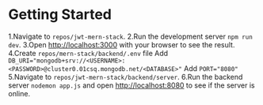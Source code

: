# Getting Started

1.Navigate to `repos/jwt-mern-stack`.
2.Run the development server `npm run dev`.
3.Open [http://localhost:3000](http://localhost:3000) with your browser to see the result.
4.Create `repos/mern-stack/backend/.env` file
  Add `DB_URI="mongodb+srv://<USERNAME>:<PASSWORD>@cluster0.01csq.mongodb.net/<DATABASE>"`
  Add `PORT="8080"`
5.Navigate to `repos/jwt-mern-stack/backend/server`.
6.Run the backend server `nodemon app.js` and open [http://localhost:8080](http://localhost:8080) to see if the server is online.
